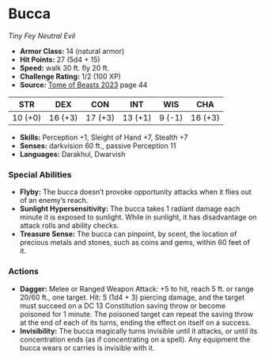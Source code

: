 # Bucca

*Tiny* *Fey* *Neutral Evil*

- **Armor Class:** 14 (natural armor)
- **Hit Points:** 27 (5d4 + 15)
- **Speed:** walk 30 ft. fly 20 ft.
- **Challenge Rating:** 1/2 (100 XP)
- **Source:** [Tome of Beasts 2023](https://koboldpress.com/kpstore/product/tome-of-beasts-1-2023-edition/) page 44

| STR | DEX | CON | INT | WIS | CHA |
| --- | --- | --- | --- | --- | --- |
| 10 (+0) | 16 (+3) | 17 (+3) | 13 (+1) | 9 (-1) | 16 (+3) |

- **Skills:** Perception +1, Sleight of Hand +7, Stealth +7
- **Senses:** darkvision 60 ft., passive Perception 11
- **Languages:** Darakhul, Dwarvish
### Special Abilities
- **Flyby:** The bucca doesn’t provoke opportunity attacks when it flies out of an enemy’s reach.
- **Sunlight Hypersensitivity:** The bucca takes 1 radiant damage each minute it is exposed to sunlight. While in sunlight, it has disadvantage on attack rolls and ability checks.
- **Treasure Sense:** The bucca can pinpoint, by scent, the location of precious metals and stones, such as coins and gems, within 60 feet of it.
### Actions
- **Dagger:** Melee or Ranged Weapon Attack: +5 to hit, reach 5 ft. or range 20/60 ft., one target. Hit: 5 (1d4 + 3) piercing damage, and the target must succeed on a DC 13 Constitution saving throw or become poisoned for 1 minute. The poisoned target can repeat the saving throw at the end of each of its turns, ending the effect on itself on a success.
- **Invisibility:** The bucca magically turns invisible until it attacks, or until its concentration ends (as if concentrating on a spell). Any equipment the bucca wears or carries is invisible with it.
